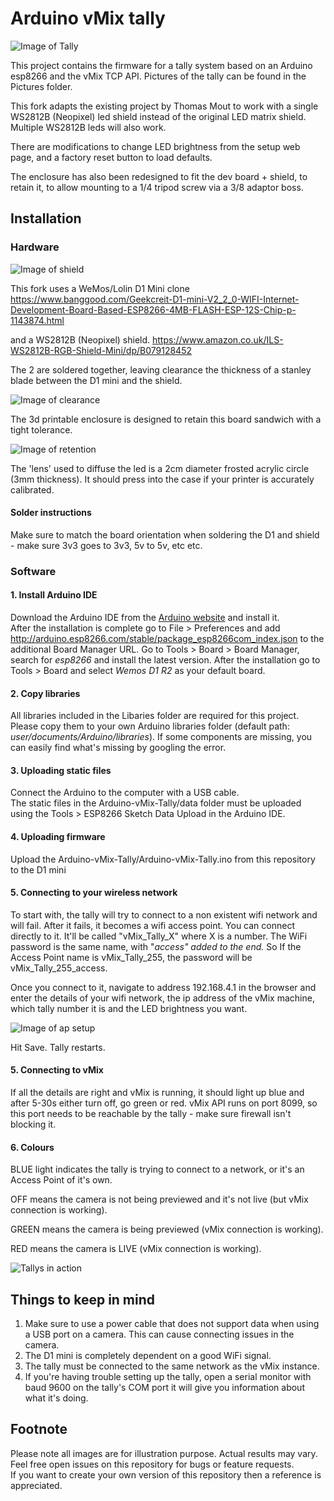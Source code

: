 # Arduino vMix tally

![Image of Tally](https://github.com/ASMotionLab/Arduino-vMix-tally/blob/master/Pictures/P1070468crop.jpg)

This project contains the firmware for a tally system based on an Arduino esp8266 and the vMix TCP API. 
Pictures of the tally can be found in the Pictures folder.

This fork adapts the existing project by Thomas Mout to work with a single WS2812B (Neopixel) led shield instead of the original LED matrix shield. Multiple WS2812B leds will also work.

There are modifications to change LED brightness from the setup web page, and a factory reset button to load defaults.

The enclosure has also been redesigned to fit the dev board + shield, to retain it, to allow mounting to a 1/4 tripod screw via a 3/8 adaptor boss.

## Installation

### Hardware

![Image of shield](https://github.com/ASMotionLab/Arduino-vMix-tally/blob/master/Pictures/P1070473crop.jpg)

This fork uses a WeMos/Lolin D1 Mini clone
https://www.banggood.com/Geekcreit-D1-mini-V2_2_0-WIFI-Internet-Development-Board-Based-ESP8266-4MB-FLASH-ESP-12S-Chip-p-1143874.html

and a WS2812B (Neopixel) shield.
https://www.amazon.co.uk/ILS-WS2812B-RGB-Shield-Mini/dp/B079128452

The 2 are soldered together, leaving clearance the thickness of a stanley blade between the D1 mini and the shield.

![Image of clearance](https://github.com/ASMotionLab/Arduino-vMix-tally/blob/master/Pictures/P1070474crop.jpg)

The 3d printable enclosure is designed to retain this board sandwich with a tight tolerance.

![Image of retention](https://github.com/ASMotionLab/Arduino-vMix-tally/blob/master/Pictures/P1070472.jpg)

The 'lens' used to diffuse the led is a 2cm diameter frosted acrylic circle (3mm thickness). It should press into the case if your printer is accurately calibrated.

#### Solder instructions

Make sure to match the board orientation when soldering the D1 and shield - make sure 3v3 goes to 3v3, 5v to 5v, etc etc.

### Software

#### 1. Install Arduino IDE

Download the Arduino IDE from the [Arduino website](https://www.arduino.cc/en/main/software) and install it.  
After the installation is complete go to File > Preferences and add http://arduino.esp8266.com/stable/package_esp8266com_index.json to the additional Board Manager URL.
Go to Tools > Board > Board Manager, search for *esp8266* and install the latest version.
After the installation go to Tools > Board and select *Wemos D1 R2* as your default board.  

#### 2. Copy libraries

All libraries included in the Libaries folder are required for this project. Please copy them to your own Arduino libraries folder (default path: *user/documents/Arduino/libraries*).
If some components are missing, you can easily find what's missing by googling the error.

#### 3. Uploading static files

Connect the Arduino to the computer with a USB cable.  
The static files in the Arduino-vMix-Tally/data folder must be uploaded using the Tools > ESP8266 Sketch Data Upload in the Arduino IDE.  

#### 4. Uploading firmware

Upload the Arduino-vMix-Tally/Arduino-vMix-Tally.ino from this repository to the D1 mini

#### 5. Connecting to your wireless network

To start with, the tally will try to connect to a non existent wifi network and will fail. After it fails, it becomes a wifi access point.
You can connect directly to it. It'll be called "vMix_Tally_X" where X is a number. The WiFi password is the same name, with "_access" added to the end._
So If the Access Point name is vMix_Tally_255, the password will be vMix_Tally_255_access.

Once you connect to it, navigate to address 192.168.4.1 in the browser and enter the details of your wifi network, the ip address of the vMix machine, which tally number it is and the LED brightness you want.

![Image of ap setup](https://github.com/ASMotionLab/Arduino-vMix-tally/blob/master/Pictures/vMix%20Tally%20NeoPixel%20setup%20page%20_01.PNG)

Hit Save. Tally restarts.

#### 5. Connecting to vMix

If all the details are right and vMix is running, it should light up blue and after 5-30s either turn off, go green or red.
vMix API runs on port 8099, so this port needs to be reachable by the tally - make sure firewall isn't blocking it.

#### 6. Colours

BLUE light indicates the tally is trying to connect to a network, or it's an Access Point of it's own.

OFF means the camera is not being previewed and it's not live (but vMix connection is working).

GREEN means the camera is being previewed (vMix connection is working).

RED means the camera is LIVE (vMix connection is working).

![Tallys in action](https://github.com/ASMotionLab/Arduino-vMix-tally/blob/master/Pictures/tallys%20in%20action.gif?raw=true)

## Things to keep in mind

1. Make sure to use a power cable that does not support data when using a USB port on a camera. This can cause connecting issues in the camera.  
2. The D1 mini is completely dependent on a good WiFi signal.  
3. The tally must be connected to the same network as the vMix instance.
4. If you're having trouble setting up the tally, open a serial monitor with baud 9600 on the tally's COM port it will give you information about what it's doing.

## Footnote

Please note all images are for illustration purpose. Actual results may vary.  
Feel free open issues on this repository for bugs or feature requests.  
If you want to create your own version of this repository then a reference is appreciated.  
